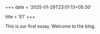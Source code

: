 +++
date = '2025-01-29T23:01:13+05:30'

title = 'E1'
+++

This is our first essay. Welcome to the blog. 
